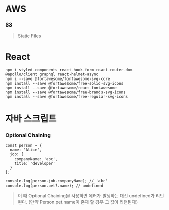 # AWS

### S3
>Static Files

# React


```
npm i styled-components react-hook-form react-router-dom @apollo/client graphql react-helmet-async
npm i --save @fortawesome/fontawesome-svg-core
npm install --save @fortawesome/free-solid-svg-icons
npm install --save @fortawesome/react-fontawesome
npm install --save @fortawesome/free-brands-svg-icons
npm install --save @fortawesome/free-regular-svg-icons
```


# 자바 스크립트

### Optional Chaining

```
const person = {
  name: 'Alice',
  job: {
    companyName: 'abc',
    title: 'developer'
  }
};

console.log(person.job.companyName); // 'abc'
console.log(person.pet?.name); // undefined
```
 

> 이 때 Optional Chaining을 사용하면 에러가 발생하는 대신 undefined가 리턴된다. 
> (만약 Person.pet.name이 존재 할 경우 그 값이 리턴된다)
